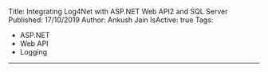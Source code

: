 Title: Integrating Log4Net with ASP.NET Web API2 and SQL Server
Published: 17/10/2019
Author: Ankush Jain
IsActive: true
Tags:
  - ASP.NET
  - Web API
  - Logging
---
